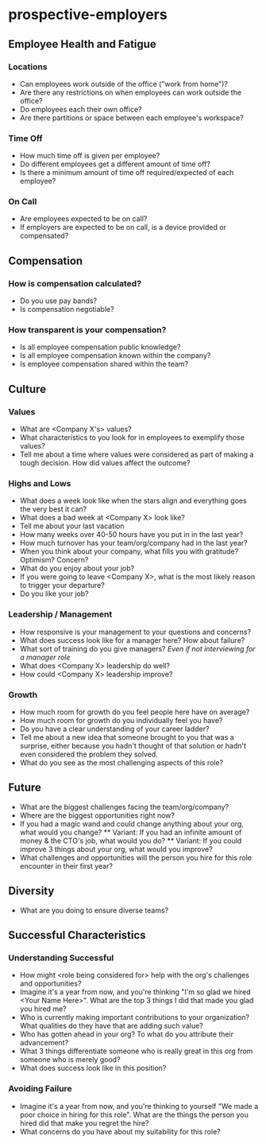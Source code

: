 # prospective-employers

## Employee Health and Fatigue

### Locations

* Can employees work outside of the office ("work from home")?
* Are there any restrictions on when employees can work outside the office?
* Do employees each their own office?
* Are there partitions or space between each employee's workspace?

### Time Off

* How much time off is given per employee?
* Do different employees get a different amount of time off?
* Is there a minimum amount of time off required/expected of each employee?

### On Call

* Are employees expected to be on call?
* If employers are expected to be on call, is a device provided or compensated?

## Compensation

### How is compensation calculated?

* Do you use pay bands?
* Is compensation negotiable?

### How transparent is your compensation?

* Is all employee compensation public knowledge?
* Is all employee compensation known within the company?
* Is employee compensation shared within the team?

## Culture

### Values
* What are &lt;Company X's&gt; values?
* What characteristics to you look for in employees to exemplify those values?
* Tell me about a time where values were considered as part of making a tough decision. How did values affect the outcome?

### Highs and Lows

* What does a week look like when the stars align and everything goes the very best it can?
* What does a bad week at &lt;Company X&gt; look like?
* Tell me about your last vacation
* How many weeks over 40-50 hours have you put in in the last year?
* How much turnover has your team/org/company had in the last year?
* When you think about your company, what fills you with gratitude? Optimism? Concern?
* What do you enjoy about your job?
* If you were going to leave &lt;Company X&gt;, what is the most likely reason to trigger your departure?
* Do you like your job?

### Leadership / Management
* How responsive is your management to your questions and concerns?
* What does success look like for a manager here? How about failure?
* What sort of training do you give managers? _Even if not interviewing for a manager role_
* What does &lt;Company X&gt; leadership do well?
* How could &lt;Company X&gt; leadership improve?

### Growth

* How much room for growth do you feel people here have on average? 
* How much room for growth do you individually feel you have?
* Do you have a clear understanding of your career ladder?
* Tell me about a new idea that someone brought to you that was a surprise, either because you hadn't thought of that solution or hadn't even considered the problem they solved.
* What do you see as the most challenging aspects of this role?

## Future

* What are the biggest challenges facing the team/org/company?
* Where are the biggest opportunities right now?
* If you had a magic wand and could change anything about your org, what would you change?
** Variant: If you had an infinite amount of money & the CTO's job, what would you do?
** Variant: If you could improve 3 things about your org, what would you improve?
* What challenges and opportunities will the person you hire for this role encounter in their first year?

## Diversity

* What are you doing to ensure diverse teams?

## Successful Characteristics

### Understanding Successful
* How might &lt;role being considered for&gt; help with the org's challenges and opportunities?
* Imagine it's a year from now, and you're thinking "I'm so glad we hired &lt;Your Name Here&gt;". What are the top 3 things I did that made you glad you hired me?
* Who is currently making important contributions to your organization? What qualities do they have that are adding such value?
* Who has gotten ahead in your org? To what do you attribute their advancement?
* What 3 things differentiate someone who is really great in this org from someone who is merely good?
* What does success look like in this position?

### Avoiding Failure
* Imagine it's a year from now, and you're thinking to yourself "We made a poor choice in hiring for this role". What are the things the person you hired did that make you regret the hire?
* What concerns do you have about my suitability for this role? 
